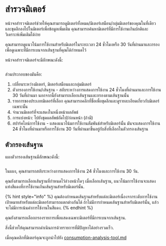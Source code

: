 # สำรวจมิเตอร์

หน้าจอสำรวจมิเตอร์ช่วยให้คุณสามารถดูมิเตอร์ทั้งหมด/มิเตอร์เสมือน/กลุ่มมิเตอร์ของคุณในที่เดียว และขุดลึกลงไปในมิเตอร์เพื่อข้อมูลเพิ่มเติม คุณสามารถค้นหามิเตอร์ที่มีการใช้งานเกินปกติและวิเคราะห์เพิ่มเติมได้ง่าย

คุณสามารถดูแนวโน้มการใช้งานสำหรับมิเตอร์ในระยะเวลา 24 ชั่วโมงหรือ 30 วันที่ผ่านมาและกรองเพื่อดูเฉพาะที่มีการเบนจากเส้นฐานที่คุณได้กำหนดไว้



หน้าจอสำรวจมิเตอร์จะมีลักษณะดังนี้:

<figure><img src="../.gitbook/assets/image (2).png" alt=""><figcaption></figcaption></figure>

ส่วนประกอบของมันคือ:

1. เปลี่ยนระหว่างมิเตอร์, มิเตอร์เสมือนและกลุ่มมิเตอร์
2. ตัวกรองการใช้งาน/เส้นฐาน - สลับระหว่างการแสดงการใช้งาน 24 ชั่วโมงที่ผ่านมาและการใช้งาน 30 วันที่ผ่านมา นอกจากนี้ยังสามารถเลือกเส้นฐานและกรองตามเส้นฐานนั้น
3. รายการของประเภทมิเตอร์ที่เลือก คุณสามารถคลิกที่ชื่อเพื่อขุดลึกและดูรายละเอียดเกี่ยวกับมิเตอร์เฉพาะนั้น
4. จำนวนมิเตอร์ที่จะแสดงในหนึ่งหน้าผลลัพธ์
5. การแบ่งหน้า: ไปยังชุดผลลัพธ์ถัดไป/ก่อนหน้า (ถ้ามี)&#x20;
6. สปาร์คไลน์การใช้งาน - แสดงแนวโน้มการใช้งานสัมพันธ์สำหรับมิเตอร์นั้น มันจะแสดงการใช้งาน 24 ชั่วโมงที่ผ่านมาหรือการใช้งาน 30 วันที่ผ่านมาขึ้นอยู่กับสิ่งที่เลือกในตัวกรองเส้นฐาน



## ตัวกรองเส้นฐาน

แผงตัวกรองเส้นฐานมีลักษณะดังนี้:

<figure><img src="../.gitbook/assets/image (3).png" alt=""><figcaption></figcaption></figure>

ในแผง, คุณสามารถสลับระหว่างการแสดงการใช้งาน 24 ชั่วโมงและการใช้งาน 30 วัน.

คุณยังสามารถเลือกเส้นฐานที่กำหนดไว้ล่วงหน้าใดๆ  เมื่อเลือกเส้นฐาน, แนวโน้มการใช้งานจะแสดงแท่งสีแดงที่การใช้งานเกินเส้นฐานสำหรับมิเตอร์นั้น.

{% hint style="info" %}
คุณต้องกำหนดเส้นฐานสำหรับแต่ละมิเตอร์เนื่องจากระดับการใช้งานเป้าหมายสำหรับแต่ละมิเตอร์สามารถแตกต่างกันได้ ถ้าไม่มีการกำหนดเส้นฐานสำหรับมิเตอร์นั้น, แล้วจะไม่มีการเน้นค่าการใช้งานในสีแดง.
{% endhint %}

คุณยังสามารถเลือกกรองรายการเพื่อแสดงเฉพาะมิเตอร์ที่มีการเบนจากเส้นฐาน.

สิ่งนี้ช่วยให้คุณสามารถดำเนินการด้วยรายการที่มีปัญหาได้อย่างรวดเร็ว.

เมื่อคุณคลิกที่มิเตอร์คุณจะถูกนำไปยัง [consumption-analysis-tool.md](consumption-analysis-tool.md "mention")